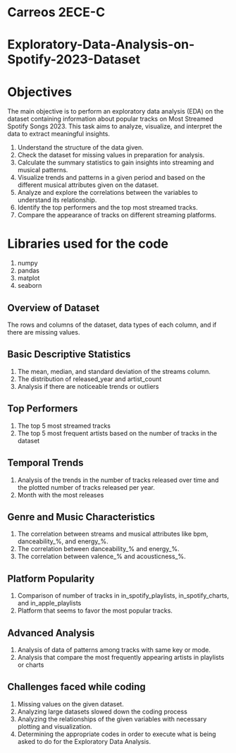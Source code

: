# Carreos 2ECE-C

# Exploratory-Data-Analysis-on-Spotify-2023-Dataset

# Objectives
The main objective is to perform an exploratory data analysis (EDA) on the dataset containing information about popular tracks on Most Streamed Spotify Songs 2023. This task aims to analyze, visualize, and interpret the data to extract meaningful insights.

1. Understand the structure of the data given.
2. Check the dataset for missing values in preparation for analysis.
3. Calculate the summary statistics to gain insights into streaming and musical patterns.
4. Visualize trends and patterns in a given period and based on the different musical attributes given on the dataset.
5. Analyze and explore the correlations between the variables to understand its relationship.
6. Identify the top performers and the top most streamed tracks.
7. Compare the appearance of tracks on different streaming platforms.

# Libraries used for the code
1. numpy
2. pandas
3. matplot
4. seaborn



## Overview of Dataset

The rows and columns of the dataset, data types of each column, and if there are missing values.

## Basic Descriptive Statistics
1. The mean, median, and standard deviation of the streams column.
2. The distribution of released_year and artist_count
3. Analysis if there are noticeable trends or outliers

## Top Performers
1. The top 5 most streamed tracks
2. The top 5 most frequent artists based on the number of tracks in the dataset
 
## Temporal Trends
1. Analysis of the trends in the number of tracks released over time and the plotted number of tracks released per year.
2. Month with the most releases

## Genre and Music Characteristics
1. The correlation between streams and musical attributes like bpm, danceability_%, and energy_%.
2. The correlation between danceability_% and energy_%.
3. The correlation between valence_% and acousticness_%.

## Platform Popularity
1. Comparison of number of tracks in in_spotify_playlists, in_spotify_charts, and in_apple_playlists
2. Platform that seems to favor the most popular tracks.
 
## Advanced Analysis
1. Analysis of data of patterns among tracks with same key or mode.
2. Analysis that compare the most frequently appearing artists in playlists or charts

## Challenges faced while coding
1. Missing values on the given dataset.
2. Analyzing large datasets slowed down the coding process
3. Analyzing the relationships of the given variables with necessary plotting and visualization.
4. Determining the appropriate codes in order to execute what is being asked to do for the Exploratory Data Analysis.
   
 
